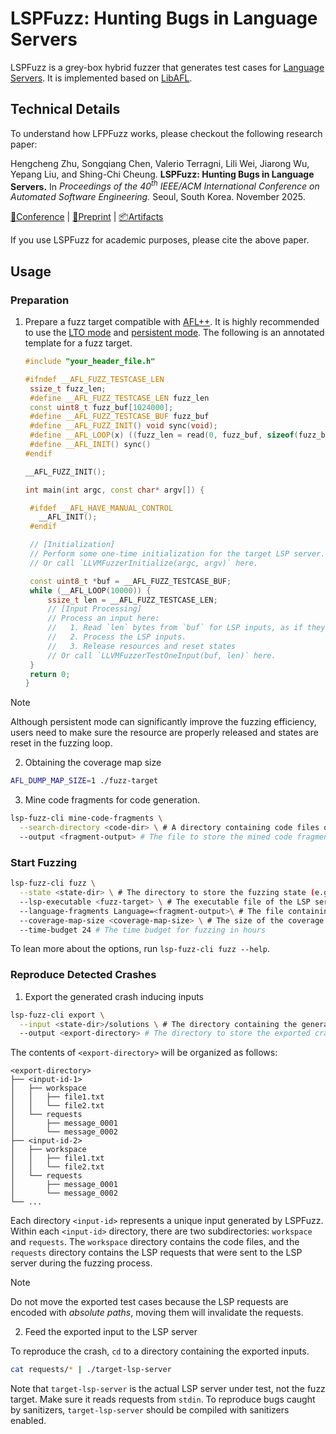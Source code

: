 # LSPFuzz: Hunting Bugs in Language Servers

LSPFuzz is a grey-box hybrid fuzzer that generates test cases for [Language Servers](https://microsoft.github.io/language-server-protocol/).
It is implemented based on [LibAFL](https://github.com/AFLplusplus/LibAFL).

## Technical Details

To understand how LFPFuzz works, please checkout the following research paper:

Hengcheng Zhu, Songqiang Chen, Valerio Terragni, Lili Wei, Jiarong Wu, Yepang Liu, and Shing-Chi Cheung.
**LSPFuzz: Hunting Bugs in Language Servers.**
In _Proceedings of the 40<sup>th</sup> IEEE/ACM International Conference on Automated Software Engineering._ Seoul, South Korea. November 2025.

[🎤Conference](https://conf.researchr.org/details/ase-2025/ase-2025-papers/203/LSPFuzz-Hunting-Bugs-in-Language-Servers)
| [📄Preprint](https://scholar.henryhc.net/files/publications/2025/ASE2025-LSPFuzz.pdf)
| [📦Artifacts](https://doi.org/10.5281/zenodo.17052142)

If you use LSPFuzz for academic purposes, please cite the above paper.

## Usage

### Preparation

1. Prepare a fuzz target compatible with [AFL++](https://github.com/AFLplusplus/AFLplusplus).
   It is highly recommended to use the [LTO mode](https://github.com/AFLplusplus/AFLplusplus/blob/stable/instrumentation/README.lto.md) and [persistent mode](https://github.com/AFLplusplus/AFLplusplus/blob/stable/instrumentation/README.persistent_mode.md).
   The following is an annotated template for a fuzz target.

   ```c++
   #include "your_header_file.h"

   #ifndef __AFL_FUZZ_TESTCASE_LEN
    ssize_t fuzz_len;
    #define __AFL_FUZZ_TESTCASE_LEN fuzz_len
    const uint8_t fuzz_buf[1024000];
    #define __AFL_FUZZ_TESTCASE_BUF fuzz_buf
    #define __AFL_FUZZ_INIT() void sync(void);
    #define __AFL_LOOP(x) ((fuzz_len = read(0, fuzz_buf, sizeof(fuzz_buf))) > 0 ? 1 : 0)
    #define __AFL_INIT() sync()
   #endif

   __AFL_FUZZ_INIT();

   int main(int argc, const char* argv[]) {

    #ifdef __AFL_HAVE_MANUAL_CONTROL
      __AFL_INIT();
    #endif

    // [Initialization]
    // Perform some one-time initialization for the target LSP server.
    // Or call `LLVMFuzzerInitialize(argc, argv)` here.

    const uint8_t *buf = __AFL_FUZZ_TESTCASE_BUF;
    while (__AFL_LOOP(10000)) {
        ssize_t len = __AFL_FUZZ_TESTCASE_LEN;
        // [Input Processing]
        // Process an input here:
        //   1. Read `len` bytes from `buf` for LSP inputs, as if they read from stdin.
        //   2. Process the LSP inputs.
        //   3. Release resources and reset states
        // Or call `LLVMFuzzerTestOneInput(buf, len)` here.
    }
    return 0;
   }
   ```

> [!NOTE]
> Although persistent mode can significantly improve the fuzzing efficiency, users need to make sure the resource are properly released and states are reset in the fuzzing loop.

2. Obtaining the coverage map size

```bash
AFL_DUMP_MAP_SIZE=1 ./fuzz-target
```

3. Mine code fragments for code generation.

```bash
lsp-fuzz-cli mine-code-fragments \
  --search-directory <code-dir> \ # A directory containing code files of the target language of the LSP servers
  --output <fragment-output> # The file to store the mined code fragments
```

### Start Fuzzing

```bash
lsp-fuzz-cli fuzz \
  --state <state-dir> \ # The directory to store the fuzzing state (e.g., generated inputs, found crashes)
  --lsp-executable <fuzz-target> \ # The executable file of the LSP server to fuzz target
  --language-fragments Language=<fragment-output>\ # The file containing the mined code fragments
  --coverage-map-size <coverage-map-size> \ # The size of the coverage map to use for coverage-guided fuzzing
  --time-budget 24 # The time budget for fuzzing in hours
```

To lean more about the options, run `lsp-fuzz-cli fuzz --help`.

### Reproduce Detected Crashes

1. Export the generated crash inducing inputs

```bash
lsp-fuzz-cli export \
  --input <state-dir>/solutions \ # The directory containing the generated crash inducing inputs
  --output <export-directory> # The directory to store the exported crash inducing inputs
```

The contents of `<export-directory>` will be organized as follows:

```
<export-directory>
├── <input-id-1>
│   ├── workspace
│   │   ├── file1.txt
│   │   └── file2.txt
│   └── requests
│       ├── message_0001
│       └── message_0002
├── <input-id-2>
│   ├── workspace
│   │   ├── file1.txt
│   │   └── file2.txt
│   └── requests
│       ├── message_0001
│       └── message_0002
└── ...
```

Each directory `<input-id>` represents a unique input generated by LSPFuzz.
Within each `<input-id>` directory, there are two subdirectories: `workspace` and `requests`.
The `workspace` directory contains the code files, and the `requests` directory contains the LSP requests that were sent to the LSP server during the fuzzing process.

> [!NOTE]
> Do not move the exported test cases because the LSP requests are encoded with _absolute paths_, moving them will invalidate the requests.

2. Feed the exported input to the LSP server

To reproduce the crash, `cd` to a directory containing the exported inputs.

```bash
cat requests/* | ./target-lsp-server
```

Note that `target-lsp-server` is the actual LSP server under test, not the fuzz target.
Make sure it reads requests from `stdin`.
To reproduce bugs caught by sanitizers, `target-lsp-server` should be compiled with sanitizers enabled.
